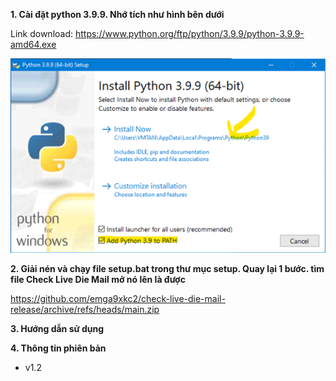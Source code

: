 <b>1. Cài đặt python 3.9.9. Nhớ tích như hình bên dưới</b>

Link download: https://www.python.org/ftp/python/3.9.9/python-3.9.9-amd64.exe

<img src="setup/images/1.png"/>

<b>2. Giải nén và chạy file setup.bat trong thư mục setup. Quay lại 1 bước. tìm file Check Live Die Mail mở nó lên là được</b>

https://github.com/emga9xkc2/check-live-die-mail-release/archive/refs/heads/main.zip

<b>3. Hướng dẫn sử dụng</b>

<b>4. Thông tin phiên bản</b>

- v1.2
